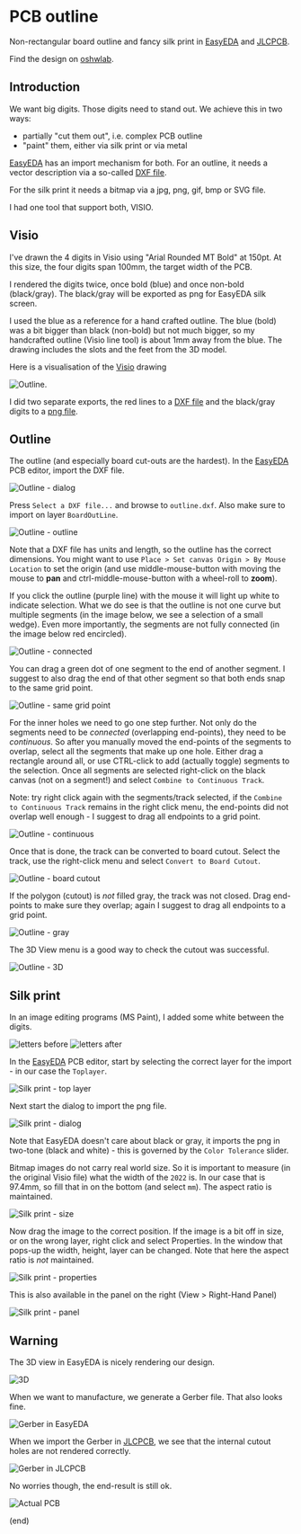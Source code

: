 # PCB outline

Non-rectangular board outline and fancy silk print
in [EasyEDA](https://easyeda.com) and [JLCPCB](https://jlcpcb.com/). 

Find the design on [oshwlab](https://oshwlab.com/maartenpennings/elektroclub2022).

## Introduction

We want big digits.
Those digits need to stand out.
We achieve this in two ways:
 - partially "cut them out", i.e. complex PCB outline
 - "paint" them, either via silk print or via metal
 
[EasyEDA](https://easyeda.com) has an import mechanism for both.
For an outline, it needs a vector description via a so-called [DXF file](https://en.wikipedia.org/wiki/AutoCAD_DXF).

For the silk print it needs a bitmap via a jpg, png, gif, bmp or SVG file.

I had one tool that support both, VISIO.


## Visio

I've drawn the 4 digits in Visio using "Arial Rounded MT Bold" at 150pt.
At this size, the four digits span 100mm, the target width of the PCB.

I rendered the digits twice, once bold (blue) and once non-bold (black/gray).
The black/gray will be exported as png for EasyEDA silk screen.

I used the blue as a reference for a hand crafted outline.
The blue (bold) was a bit bigger than black (non-bold) but not much bigger, 
so my handcrafted outline (Visio line tool) is about 1mm away from the blue.
The drawing includes the slots and the feet from the 3D model.

Here is a visualisation of the [Visio](outline.vsdx) drawing

![Outline](outline.png).

I did two separate exports, the red lines to a [DXF file](outline.dxf)
and the black/gray digits to a [png file](letters.png).


## Outline

The outline (and especially board cut-outs are the hardest).
In the [EasyEDA](https://easyeda.com) PCB editor, import the DXF file.

![Outline - dialog](easyeda-dxf1.png)

Press `Select a DXF file...` and browse to `outline.dxf`.
Also make sure to import on layer `BoardOutLine`.

![Outline - outline](easyeda-dxf2.png)

Note that a DXF file has units and length, so the outline has the correct dimensions.
You might want to use `Place > Set canvas Origin > By Mouse Location` to set the origin
(and use middle-mouse-button with moving the mouse to **pan** and ctrl-middle-mouse-button with a wheel-roll to **zoom**).

If you click the outline (purple line) with the mouse it will light up white to indicate selection.
What we do see is that the outline is not one curve but multiple segments 
(in the image below, we see a selection of a small wedge).
Even more importantly, the segments are not fully connected (in the image below red encircled).

![Outline - connected](easyeda-dxf3.png)

You can drag a green dot of one segment to the end of another segment. I suggest to also drag the end of that other segment
so that both ends snap to the same grid point.

![Outline - same grid point](easyeda-dxf4.png)

For the inner holes we need to go one step further. 
Not only do the segments need to be _connected_ (overlapping end-points), they need to be _continuous_.
So after you manually moved the end-points of the segments to overlap, select all the segments that make up one hole.
Either drag a rectangle around all, or use CTRL-click to add (actually toggle) segments to the selection.
Once all segments are selected right-click on the black canvas (not on a segment!) and select `Combine to Continuous Track`.

Note: try right click again with the segments/track selected, if the `Combine to Continuous Track` remains in the right click
menu, the end-points did not overlap well enough - I suggest to drag all endpoints to a grid point.

![Outline - continuous](easyeda-dxf5.png)

Once that is done, the track can be converted to board cutout.
Select the track, use the right-click menu and select `Convert to Board Cutout`.

![Outline - board cutout](easyeda-dxf6.png)

If the polygon (cutout) is _not_ filled gray, the track was not closed. Drag end-points to make sure they overlap;
again I suggest to drag all endpoints to a grid point.

![Outline - gray](easyeda-dxf7.png)

The 3D View menu is a good way to check the cutout was successful.

![Outline - 3D](easyeda-dxf8.png)


## Silk print

In an image editing programs (MS Paint), I added some white between the digits.

![letters before](letters.png) ![letters after](letters-edited.png)

In the [EasyEDA](https://easyeda.com) PCB editor, start by selecting the 
correct layer for the import - in our case the `Toplayer`. 

![Silk print - top layer](easyeda-png0.png)


Next start the dialog to import the png file. 

![Silk print - dialog](easyeda-png1.png)

Note that EasyEDA doesn't care about black or gray, it imports the png in two-tone (black and white) - this
is governed by the `Color Tolerance` slider.

Bitmap images do not carry real world size. So it is important to measure (in the original Visio file)
what the width of the `2022` is. In our case that is 97.4mm, so fill that in on the bottom (and select `mm`).
The aspect ratio is maintained.

![Silk print - size](easyeda-png2.png)

Now drag the image to the correct position.
If the image is a bit off in size, or on the wrong layer, right click and select Properties.
In the window that pops-up the width, height, layer can be changed.
Note that here the aspect ratio is _not_ maintained.

![Silk print - properties](easyeda-png3.png)

This is also available in the panel on the right (View > Right-Hand Panel)

![Silk print - panel](easyeda-png4.png)


## Warning

The 3D view in EasyEDA is nicely rendering our design.

![3D](view-0.png)

When we want to manufacture, we generate a Gerber file. That also looks fine.

![Gerber in EasyEDA](view-1.png)

When we import the Gerber in [JLCPCB](https://jlcpcb.com/), we see that the internal cutout holes
are not rendered correctly. 

![Gerber in JLCPCB](view-2.png)

No worries though, the end-result is still ok.

![Actual PCB](view-3.jpg)


(end)
